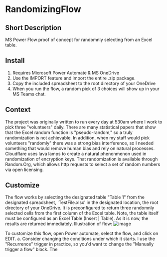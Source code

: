 # RandomizingFlow
## Short Description
MS Power Flow proof of concept for randomnly selecting from an Excel table.
## Install
1. Requires Microsoft Power Automate & MS OneDrive
2. Use the IMPORT feature and import the entire .zip package.
3. Copy the included spreadsheet to the root directory of your OneDrive
4. When you run the flow, a random pick of 3 choices will show up in your MS Teams chat.
## Context
The project was originally written to run every day at 530am where I work to pick three "volunteers" daily.
There are many statistical papers that show that the Excel random function is "pseudo-random," so a truly randomization is not achievable. In addition, when my staff would pick volunteers "randomly" there was a strong bias interference, so I needed something that would remove human bias and rely on natural processes. Cloudflare uses lava lamps to create a natural phenonmenon used in randomization of encryption keys. That randomization is available through Random.Org, which allows http requests to select a set of random numbers via open licensing. 
## Customize
The flow works by selecting the designated table "Table 1" from the designated spreadsheet, 'TestFile.xlsx' in the designated location, the root directory of your OneDrive. It is preconfigured to return three randomnly selected cells from the first column of the Excel table. Note, the table itself must be configured as an Excel Table  (Insert | Table). As it is now, the results are returned immediately. 
Illustration of flow:
![image](https://github.com/TheDrRichard/RandomizingFlow/assets/145368745/90de153d-6826-42cd-95c4-2b68b2904ba7)

To customize this flow, open Power automate, select the flow, and click on EDIT. 
a. Consider changing the conditions under which it starts. I use the "Recurrence" trigger in practice, so you'd want to change the "Manually trigger a flow" block. 
The 

